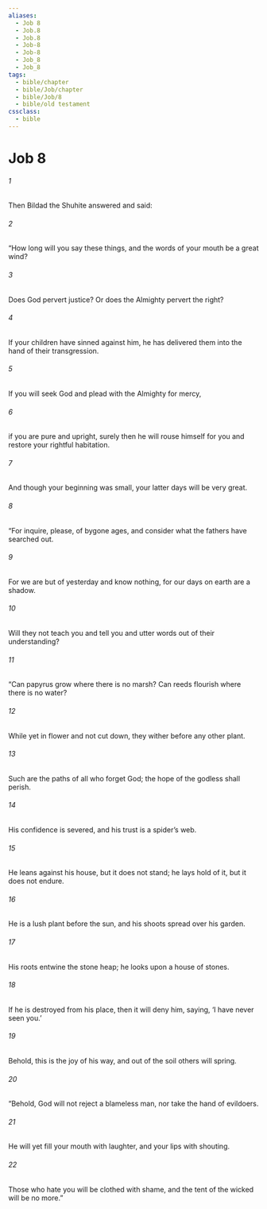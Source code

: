 ```yaml
---
aliases:
  - Job 8
  - Job.8
  - Job.8
  - Job-8
  - Job-8
  - Job_8
  - Job_8
tags:
  - bible/chapter
  - bible/Job/chapter
  - bible/Job/8
  - bible/old testament
cssclass:
  - bible
---
```


# Job 8

###### 1
Then Bildad the Shuhite answered and said:
###### 2
“How long will you say these things, and the words of your mouth be a great wind?
###### 3
Does God pervert justice? Or does the Almighty pervert the right?
###### 4
If your children have sinned against him, he has delivered them into the hand of their transgression.
###### 5
If you will seek God and plead with the Almighty for mercy,
###### 6
if you are pure and upright, surely then he will rouse himself for you and restore your rightful habitation.
###### 7
And though your beginning was small,   your latter days will be very great.
###### 8
“For inquire, please, of bygone ages, and consider what the fathers have searched out.
###### 9
For we are but of yesterday and know nothing, for our days on earth are a shadow.
###### 10
Will they not teach you and tell you and utter words out of their understanding?
###### 11
“Can papyrus grow where there is no marsh? Can reeds flourish where there is no water?
###### 12
While yet in flower and not cut down, they wither before any other plant.
###### 13
Such are the paths of all who forget God;   the hope of the godless shall perish.
###### 14
His confidence is severed, and his trust is a spider’s web.
###### 15
He leans against his house, but it does not stand; he lays hold of it, but it does not endure.
###### 16
He is a lush plant before the sun, and his shoots spread over his garden.
###### 17
His roots entwine the stone heap; he looks upon a house of stones.
###### 18
If he is destroyed from his place, then it will deny him, saying, ‘I have never seen you.’
###### 19
Behold, this is the joy of his way, and out of the soil others will spring.
###### 20
“Behold, God will not reject a blameless man, nor take the hand of evildoers.
###### 21
He will yet fill your mouth with laughter, and your lips with shouting.
###### 22
Those who hate you will be clothed with shame, and the tent of the wicked will be no more.”


